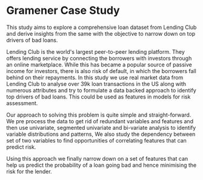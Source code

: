 # Gramener Case Study

This study aims to explore a comprehensive loan dataset from Lending Club and derive insights from the same with the objective to narrow 
down on top drivers of bad loans.

Lending Club is the world's largest peer-to-peer lending platform. They offers lending service by connecting the borrowers with investors 
through an online marketplace. While this has became a popular source of passive income for investors, there is also risk of default, in which the 
borrowers fall behind on their repayments. In this study we use real market data from Lending Club to analyse over 39k loan transactions in the 
US along with numerous attributes and try to formulate a data backed approach to identify top drivers of bad loans. This could be used as 
features in models for risk assessment.

Our approach to solving this problem is quite simple and straight-forward. We pre process the data to get rid of redundant variables and 
features and then use univariate, segmented univariate and bi-variate analysis to identify variable distributions and patterns, We also study the 
dependency between set of two variables to find opportunities of correlating features that can predict risk.

Using this approach we finally narrow down on a set of features that can help us predict the probability of a loan going bad and hence 
minimising the risk for the lender.
